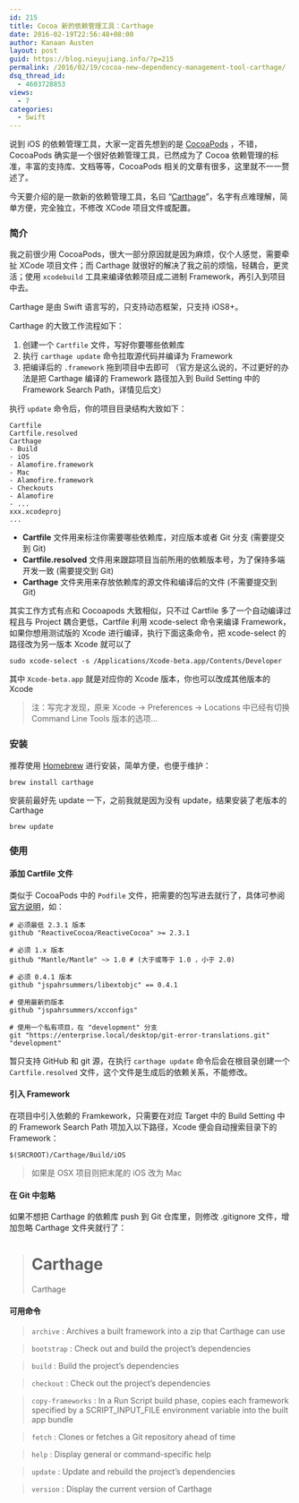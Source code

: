 ```yaml
---
id: 215
title: Cocoa 新的依赖管理工具：Carthage
date: 2016-02-19T22:56:48+08:00
author: Kanaan Austen
layout: post
guid: https://blog.nieyujiang.info/?p=215
permalink: /2016/02/19/cocoa-new-dependency-management-tool-carthage/
dsq_thread_id:
  - 4603728853
views:
  - 7
categories:
  - Swift
---
```

<!--wp-compress-html-->

<!--wp-compress-html no compression-->

说到 iOS 的依赖管理工具，大家一定首先想到的是 [CocoaPods](http://cocoapods.org/) ，不错，CocoaPods 确实是一个很好依赖管理工具，已然成为了 Cocoa 依赖管理的标准，丰富的支持库、文档等等，CocoaPods 相关的文章有很多，这里就不一一赘述了。

今天要介绍的是一款新的依赖管理工具，名曰 “[Carthage](https://github.com/Carthage/Carthage)”，名字有点难理解，简单方便，完全独立，不修改 XCode 项目文件或配置。

### 简介

我之前很少用 CocoaPods，很大一部分原因就是因为麻烦，仅个人感觉，需要牵扯 XCode 项目文件；而 Carthage 就很好的解决了我之前的烦恼，轻耦合，更灵活；使用 `xcodebuild` 工具来编译依赖项目成二进制 Framework，再引入到项目中去。

Carthage 是由 Swift 语言写的，只支持动态框架，只支持 iOS8+。

Carthage 的大致工作流程如下：

  1. 创建一个 `Cartfile` 文件，写好你要哪些依赖库
  2. 执行 `carthage update` 命令拉取源代码并编译为 Framework
  3. 把编译后的 `.framework` 拖到项目中去即可 （官方是这么说的，不过更好的办法是把 Carthage 编译的 Framework 路径加入到 Build Setting 中的 Framework Search Path，详情见后文）

执行 `update` 命令后，你的项目目录结构大致如下：

<pre class="prettyprint" ><code>Cartfile
Cartfile.resolved
Carthage
- Build
- iOS
- Alamofire.framework
- Mac
- Alamofire.framework
- Checkouts
- Alamofire
- ...
xxx.xcodeproj
...
</code></pre>

  * **Cartfile** 文件用来标注你需要哪些依赖库，对应版本或者 Git 分支 (需要提交到 Git)
  * **Cartfile.resolved** 文件用来跟踪项目当前所用的依赖版本号，为了保持多端开发一致 (需要提交到 Git)
  * **Carthage** 文件夹用来存放依赖库的源文件和编译后的文件 (不需要提交到 Git)

其实工作方式有点和 Cocoapods 大致相似，只不过 Cartfile 多了一个自动编译过程且与 Project 耦合更低，Cartfile 利用 xcode-select 命令来编译 Framework，如果你想用测试版的 Xcode 进行编译，执行下面这条命令，把 xcode-select 的路径改为另一版本 Xcode 就可以了

<pre class="prettyprint" ><code>sudo xcode-select -s /Applications/Xcode-beta.app/Contents/Developer
</code></pre>

其中 `Xcode-beta.app` 就是对应你的 Xcode 版本，你也可以改成其他版本的 Xcode

> 注：写完才发现，原来 Xcode -> Preferences -> Locations 中已经有切换 Command Line Tools 版本的选项… 

### 安装

推荐使用 [Homebrew](http://brew.sh/) 进行安装，简单方便，也便于维护：

<pre class="prettyprint" ><code>brew install carthage
</code></pre>

安装前最好先 update 一下，之前我就是因为没有 update，结果安装了老版本的 Carthage

<pre class="prettyprint" ><code>brew update
</code></pre>

### 使用

#### 添加 Cartfile 文件

类似于 CocoaPods 中的 `Podfile` 文件，把需要的包写进去就行了，具体可参阅[官方说明](https://github.com/Carthage/Carthage/blob/master/Documentation/Artifacts.md#cartfile)，如：

<pre class="prettyprint" ><code># 必须最低 2.3.1 版本
github "ReactiveCocoa/ReactiveCocoa" &gt;= 2.3.1

# 必须 1.x 版本
github "Mantle/Mantle" ~&gt; 1.0 # (大于或等于 1.0 ，小于 2.0)

# 必须 0.4.1 版本
github "jspahrsummers/libextobjc" == 0.4.1

# 使用最新的版本
github "jspahrsummers/xcconfigs"

# 使用一个私有项目，在 "development" 分支
git "https://enterprise.local/desktop/git-error-translations.git" "development"
</code></pre>

暂只支持 GitHub 和 git 源，在执行 `carthage update` 命令后会在根目录创建一个`Cartfile.resolved` 文件，这个文件是生成后的依赖关系，不能修改。

#### 引入 Framework

在项目中引入依赖的 Framkework，只需要在对应 Target 中的 Build Setting 中的 Framework Search Path 项加入以下路径，Xcode 便会自动搜索目录下的 Framework：

<pre class="prettyprint" ><code>$(SRCROOT)/Carthage/Build/iOS
</code></pre>

> 如果是 OSX 项目则把末尾的 iOS 改为 Mac 

#### 在 Git 中忽略

如果不想把 Carthage 的依赖库 push 到 Git 仓库里，则修改 .gitignore 文件，增加忽略 Carthage 文件夹就行了：

> # Carthage
> 
> Carthage 

#### 可用命令

> `archive` : Archives a built framework into a zip that Carthage can use
    
> `bootstrap` : Check out and build the project’s dependencies
    
> `build` : Build the project’s dependencies
    
> `checkout` : Check out the project’s dependencies
    
> `copy-frameworks` : In a Run Script build phase, copies each framework specified by a SCRIPT\_INPUT\_FILE environment variable into the built app bundle
    
> `fetch` : Clones or fetches a Git repository ahead of time
    
> `help` : Display general or command-specific help
    
> `update` : Update and rebuild the project’s dependencies
    
> `version` : Display the current version of Carthage 

<!--wp-compress-html no compression-->

<!--wp-compress-html-->